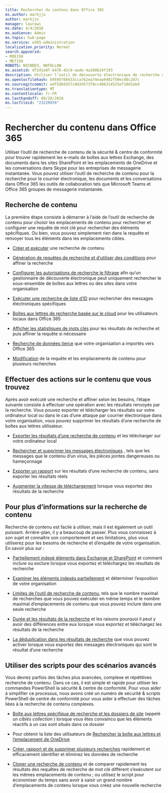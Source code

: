 ```yaml
---
title: Rechercher du contenu dans Office 365
ms.author: markjjo
author: markjjo
manager: laurawi
ms.date: 4/4/2018
ms.audience: Admin
ms.topic: hub-page
ms.service: o365-administration
localization_priority: Normal
search.appverid:
- MOE150
- MET150
ROBOTS: NOINDEX, NOFOLLOW
ms.assetid: df2d1e0f-b476-42c9-aade-4a260b24f193
description: Utiliser l’outil de découverte électronique de recherche de contenu de sécurité Office 365 &amp; centre de conformité pour trouver rapidement les e-mails de boîtes aux lettres Exchange, des documents dans les sites SharePoint et les emplacements de OneDrive et les conversations dans Skype pour les entreprises de messagerie instantanée.
ms.openlocfilehash: b9595f66633cca762ea74eaa9402f50ec08c2d7c
ms.sourcegitcommit: edf5db9357c0d34573f8cc406314525ef10d1eb9
ms.translationtype: MT
ms.contentlocale: fr-FR
ms.lasthandoff: 08/28/2018
ms.locfileid: "23229976"
---
```

# <a name="search-for-content-in-office-365"></a>Rechercher du contenu dans Office 365

Utiliser l’outil de recherche de contenu de la sécurité &amp; centre de conformité pour trouver rapidement les e-mails de boîtes aux lettres Exchange, des documents dans les sites SharePoint et les emplacements de OneDrive et les conversations dans Skype pour les entreprises de messagerie instantanée. Vous pouvez utiliser l’outil de recherche de contenu pour la recherche pour le courrier électronique, les documents et les conversations dans Office 365 les outils de collaboration tels que Microsoft Teams et Office 365 groupes de messagerie instantanée.
  
## <a name="search-for-content"></a>Recherche de contenu

La première étape consiste à démarrer à l’aide de l’outil de recherche de contenu pour choisir les emplacements de contenu pour rechercher et configurer une requête de mot clé pour rechercher des éléments spécifiques. Ou bien, vous pouvez simplement rien dans la requête et renvoyer tous les éléments dans les emplacements cibles.
  
- [Créer et exécuter](content-search.md) une recherche de contenu 
    
- [Génération de requêtes de recherche et d’utiliser des conditions](keyword-queries-and-search-conditions.md) pour affiner la recherche 
    
- [Configurer les autorisations de recherche le filtrage](permissions-filtering-for-content-search.md) afin qu’un gestionnaire de découverte électronique peut uniquement rechercher le sous-ensemble de boîtes aux lettres ou des sites dans votre organisation 
    
- [Exécuter une recherche de liste d’ID](csv-file-for-an-id-list-content-search.md) pour rechercher des messages électroniques spécifiques 
    
- [Boîtes aux lettres de recherche basée sur le cloud](search-cloud-based-mailboxes-for-on-premises-users.md) pour les utilisateurs locaux dans Office 365

- [Afficher les statistiques de mots clés](view-keyword-statistics-for-content-search.md) pour les résultats de recherche et puis affiner la requête si nécessaire 
    
- [Recherche de données tierce](use-content-search-to-search-third-party-data-that-was-imported.md) que votre organisation a importés vers Office 365 
    
- [Modification](bulk-edit-content-searches.md) de la requête et les emplacements de contenu pour plusieurs recherches 
    
## <a name="perform-actions-on-content-you-find"></a>Effectuer des actions sur le contenu que vous trouvez

Après avoir exécuté une recherche et affiner selon les besoins, l’étape suivante consiste à effectuer une opération avec les résultats renvoyés par la recherche. Vous pouvez exporter et télécharger les résultats sur votre ordinateur local ou dans le cas d’une attaque par courrier électronique dans votre organisation, vous pouvez supprimer les résultats d’une recherche de boîtes aux lettres utilisateur.
  
- [Exporter les résultats d’une recherche de contenu](export-search-results.md) et les télécharger sur votre ordinateur local 
    
- [Rechercher et supprimer les messages électroniques](search-for-and-delete-messages-in-your-organization.md) , tels que les messages que le contenu d’un virus, les pièces jointes dangereuses ou hameçonnage 
    
- [Exporter un rapport](export-a-content-search-report.md) sur les résultats d’une recherche de contenu, sans exporter les résultats réels 
    
- [Augmenter la vitesse de téléchargement](increase-download-speeds-when-exporting-ediscovery-results.md) lorsque vous exportez des résultats de la recherche 
    
## <a name="learn-more-about-content-search"></a>Pour plus d’informations sur la recherche de contenu

Recherche de contenu est facile à utiliser, mais il est également un outil puissant. Arrière-plan, il y a beaucoup de passer. Plus vous connaissez à son sujet et connaître son comportement et ses limitations, plus vous utiliserez pour les besoins de recherche et d’enquête de votre organisation. En savoir plus sur :
  
- [Partiellement indexé éléments dans Exchange et SharePoint](partially-indexed-items-in-content-search.md) et comment inclure ou exclure lorsque vous exportez et téléchargez les résultats de recherche 
    
- [Examiner les éléments indexés partiellement](investigating-partially-indexed-items-in-ediscovery.md) et déterminer l’exposition de votre organisation 
    
- [Limites de l’outil de recherche de contenu](limits-for-content-search.md), tels que le nombre maximal de recherches que vous pouvez exécuter en même temps et le nombre maximal d’emplacements de contenu que vous pouvez inclure dans une seule recherche 
    
- [Durée et les résultats de la recherche](differences-between-estimated-and-actual-ediscovery-search-results.md) et les raisons pourquoi il peut y avoir des différences entre eux lorsque vous exportez et téléchargez les résultats de la recherche 
    
- [La déduplication dans les résultats de recherche](de-duplication-in-ediscovery-search-results.md) que vous pouvez activer lorsque vous exportez des messages électroniques qui sont le résultat d’une recherche 
    
## <a name="use-scripts-for-advanced-scenarios"></a>Utiliser des scripts pour des scénarios avancés

Vous devrez parfois des tâches plus avancées, complexe et répétitives recherche de contenu. Dans ce cas, il est simple et rapide pour utiliser les commandes PowerShell la sécurité &amp; centre de conformité. Pour vous aider à simplifier ce processus, nous avons créé un numéro de sécurité &amp; scripts PowerShell de centre de conformité pour vous aider à effectuer des tâches liées à la recherche de contenu complexes.
  
- [Boîte aux lettres spécifique de recherche et les dossiers de site](use-content-search-for-targeted-collections.md) (appelé un *ciblés collection* ) lorsque vous êtes convaincu que les éléments réactifs à un cas sont situés dans ce dossier 
    
- Pour obtenir la liste des utilisateurs de [Rechercher la boîte aux lettres et l’emplacement de OneDrive](search-the-mailbox-and-onedrive-for-business-for-a-list-of-users.md) 
    
- [Créer, rapport et de supprimer plusieurs recherches](create-report-on-and-delete-multiple-content-searches.md) rapidement et efficacement identifier et éliminez les données de recherche 
    
- [Cloner une recherche de contenu](clone-a-content-search.md) et de comparer rapidement les résultats des requêtes de recherche de mot clé différent s’exécutent sur les mêmes emplacements de contenu ; ou utilisez le script pour économiser du temps sans avoir à saisir un grand nombre d’emplacements de contenu lorsque vous créez une nouvelle recherche 
    

